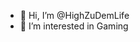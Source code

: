 - 👋 Hi, I’m @HighZuDemLife
- 👀 I’m interested in Gaming

<!---
HighZuDemLife/HighZuDemLife is a ✨ special ✨ repository because its `README.md` (this file) appears on your GitHub profile.
You can click the Preview link to take a look at your changes.
--->
